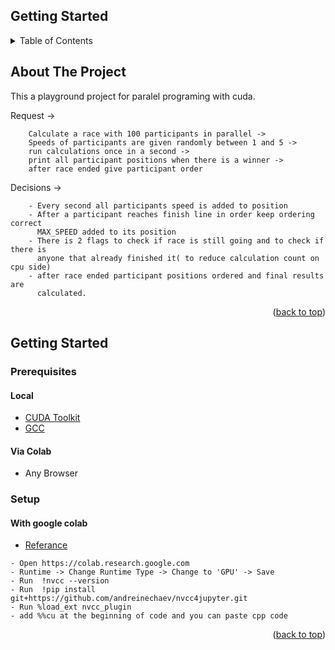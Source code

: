 ## Getting Started

<!-- TABLE OF CONTENTS -->
<details>
  <summary>Table of Contents</summary>
  <ol>
    <li>
      <a href="#about-the-project">About The Project</a>
    </li>
    <li>
      <a href="#getting-started">Getting Started</a>
      <ul>
        <li><a href="#prerequisites">Prerequisites</a></li>
        <li><a href="#installation">Installation</a></li>
      </ul>
    </li>
  </ol>
</details>


<!-- ABOUT THE PROJECT -->
## About The Project

This a playground project for paralel programing with cuda.

Request -> 
```
    Calculate a race with 100 participants in parallel -> 
    Speeds of participants are given randomly between 1 and 5 ->
    run calculations once in a second ->
    print all participant positions when there is a winner ->
    after race ended give participant order
```
Decisions ->
```
    - Every second all participants speed is added to position
    - After a participant reaches finish line in order keep ordering correct 
      MAX_SPEED added to its position
    - There is 2 flags to check if race is still going and to check if there is 
      anyone that already finished it( to reduce calculation count on cpu side)
    - after race ended participant positions ordered and final results are 
      calculated.
```
<p align="right">(<a href="#top">back to top</a>)</p>


<!-- GETTING STARTED -->
## Getting Started


### Prerequisites

#### Local
* [CUDA Toolkit](https://developer.nvidia.com/cuda-downloads)
* [GCC](https://gcc.gnu.org/)
#### Via Colab
* Any Browser

### Setup

#### With google colab

- [Referance](https://www.geeksforgeeks.org/how-to-run-cuda-c-c-on-jupyter-notebook-in-google-colaboratory/)
```
- Open https://colab.research.google.com
- Runtime -> Change Runtime Type -> Change to 'GPU' -> Save
- Run  !nvcc --version
- Run  !pip install git+https://github.com/andreinechaev/nvcc4jupyter.git
- Run %load_ext nvcc_plugin
- add %%cu at the beginning of code and you can paste cpp code
```

<p align="right">(<a href="#top">back to top</a>)</p>
